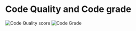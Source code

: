 # Code Quality and Code grade
![Code Quality score](https://api.codiga.io/project/31229/score/svg)                                             ![Code Grade](https://api.codiga.io/project/31229/status/svg)


